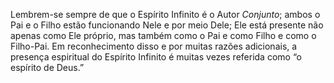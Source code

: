 Lembrem-se sempre de que o Espírito Infinito é o Autor *Conjunto*; ambos o Pai e o Filho estão funcionando Nele e por meio Dele; Ele está presente não apenas como Ele próprio, mas também como o Pai e como Filho e como o Filho-Pai. Em reconhecimento disso e por muitas razões adicionais, a presença espiritual do Espírito Infinito é muitas vezes referida como “o espírito de Deus.”